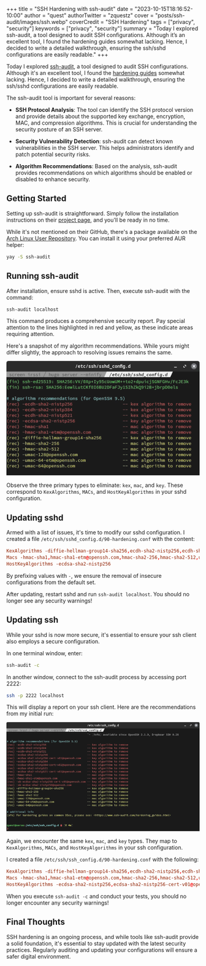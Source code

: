 +++
title = "SSH Hardening with ssh-audit"
date = "2023-10-15T18:16:52-10:00"
author = "quest"
authorTwitter = "zquestz"
cover = "posts/ssh-audit/images/ssh.webp"
coverCredit = "SSH Hardening"
tags = ["privacy", "security"]
keywords = ["privacy", "security"]
summary = "Today I explored ssh-audit, a tool designed to audit SSH configurations. Although it’s an excellent tool, I found the hardening guides somewhat lacking. Hence, I decided to write a detailed walkthrough, ensuring the ssh/sshd configurations are easily readable."
+++

Today I explored [ssh-audit](https://github.com/jtesta/ssh-audit), a tool designed to audit SSH configurations. Although it's an excellent tool, I found the [hardening guides](https://www.ssh-audit.com/hardening_guides.html) somewhat lacking. Hence, I decided to write a detailed walkthrough, ensuring the ssh/sshd configurations are easily readable.

The ssh-audit tool is important for several reasons:

- **SSH Protocol Analysis**: The tool can identify the SSH protocol version and provide details about the supported key exchange, encryption, MAC, and compression algorithms. This is crucial for understanding the security posture of an SSH server.

- **Security Vulnerability Detection**: ssh-audit can detect known vulnerabilities in the SSH server. This helps administrators identify and patch potential security risks.

- **Algorithm Recommendations**: Based on the analysis, ssh-audit provides recommendations on which algorithms should be enabled or disabled to enhance security.

## Getting Started

Setting up ssh-audit is straightforward. Simply follow the installation instructions on their [project page](https://github.com/jtesta/ssh-audit), and you'll be ready in no time.

While it's not mentioned on their GitHub, there's a package available on the [Arch Linux User Repository](https://aur.archlinux.org). You can install it using your preferred AUR helper:

```sh
yay -S ssh-audit
```

## Running ssh-audit

After installation, ensure sshd is active. Then, execute ssh-audit with the command:

```sh
ssh-audit localhost
```

This command produces a comprehensive security report. Pay special attention to the lines highlighted in red and yellow, as these indicate areas requiring attention.

Here's a snapshot of my algorithm recommendations. While yours might differ slightly, the approach to resolving issues remains the same.

![Initial Audit](images/initial.webp)

Observe the three primary types to eliminate: `kex`, `mac`, and `key`. These correspond to `KexAlgorithms`, `MACs`, and `HostKeyAlgorithms` in your sshd configuration.

## Updating sshd

Armed with a list of issues, it's time to modify our sshd configuration. I created a file `/etc/ssh/sshd_config.d/90-hardening.conf` with the content:

```conf
KexAlgorithms -diffie-hellman-group14-sha256,ecdh-sha2-nistp256,ecdh-sha2-nistp384,ecdh-sha2-nistp521
Macs -hmac-sha1,hmac-sha1-etm@openssh.com,hmac-sha2-256,hmac-sha2-512,umac-128@openssh.com,umac-64-etm@openssh.com,umac-64@openssh.com
HostKeyAlgorithms -ecdsa-sha2-nistp256
```

By prefixing values with `-`, we ensure the removal of insecure configurations from the default set.

After updating, restart sshd and run `ssh-audit localhost`. You should no longer see any security warnings!

## Updating ssh

While your sshd is now more secure, it's essential to ensure your ssh client also employs a secure configuration.

In one terminal window, enter:

```zsh
ssh-audit -c
```

In another window, connect to the ssh-audit process by accessing port 2222:

```zsh
ssh -p 2222 localhost
```

This will display a report on your ssh client. Here are the recommendations from my initial run:

![Initial Client Audit](images/initial-client.webp)

Again, we encounter the same `kex`, `mac`, and `key` types. They map to `KexAlgorithms`, `MACs`, and `HostKeyAlgorithms` in your ssh configuration.

I created a file `/etc/ssh/ssh_config.d/90-hardening.conf` with the following:

```conf
KexAlgorithms -diffie-hellman-group14-sha256,ecdh-sha2-nistp256,ecdh-sha2-nistp384,ecdh-sha2-nistp521
Macs -hmac-sha1,hmac-sha1-etm@openssh.com,hmac-sha2-256,hmac-sha2-512,umac-128@openssh.com,umac-64-etm@openssh.com,umac-64@openssh.com
HostKeyAlgorithms -ecdsa-sha2-nistp256,ecdsa-sha2-nistp256-cert-v01@openssh.com,ecdsa-sha2-nistp384,ecdsa-sha2-nistp384-cert-v01@openssh.com,ecdsa-sha2-nistp521,ecdsa-sha2-nistp521-cert-v01@openssh.com,sk-ecdsa-sha2-nistp256-cert-v01@openssh.com,sk-ecdsa-sha2-nistp256@openssh.com
```

When you execute `ssh-audit -c` and conduct your tests, you should no longer encounter any security warnings!

## Final Thoughts

SSH hardening is an ongoing process, and while tools like ssh-audit provide a solid foundation, it's essential to stay updated with the latest security practices. Regularly auditing and updating your configurations will ensure a safer digital environment.
